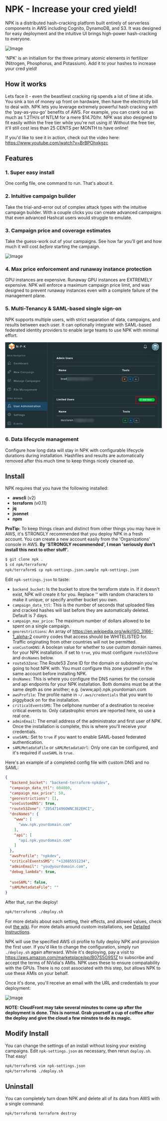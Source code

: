 # NPK - Increase your cred yield!

NPK is a distributed hash-cracking platform built entirely of serverless components in AWS including Cognito, DynamoDB, and S3. It was designed for easy deployment and the intuitive UI brings high-power hash-cracking to everyone.

![Image](/readme-content/dashboard-active.png)

'NPK' is an initialism for the three primary atomic elements in fertilizer (Nitrogen, Phosphorus, and Potassium). Add it to your hashes to increase your cred yield!

## How it works

Lets face it - even the beastliest cracking rig spends a lot of time at idle. You sink a ton of money up front on hardware, then have the electricity bill to deal with. NPK lets you leverage extremely powerful hash cracking with the 'pay-as-you-go' benefits of AWS. For example, you can crank out as much as 1.2TH/s of NTLM for a mere $14.70/hr. NPK was also designed to fit easily within the free tier while you're not using it! Without the free tier, it'll still cost less than 25 CENTS per MONTH to have online!

If you'd like to see it in action, check out the video here: https://www.youtube.com/watch?v=BrBPOhxkgzc

## Features

### 1. Super easy install

One config file, one command to run. That's about it.

### 2. Intuitive campaign builder

Take the trial-and-error out of complex attack types with the intuitive campaign builder. With a couple clicks you can create advanced campaigns that even advanced Hashcat users would struggle to emulate.

### 3. Campaign price and coverage estimates

Take the guess-work out of your campaigns. See how far you'll get and how much it will cost *before* starting the campaign.

![Image](/readme-content/coverage.png)

### 4. Max price enforcement and runaway instance protection

GPU instances are expensive. Runaway GPU instances are EXTREMELY expensive. NPK will enforce a maximum campaign price limit, and was designed to prevent runaway instances even with a complete failure of the management plane.

### 5. Multi-Tenancy & SAML-based single sign-on

NPK supports multiple users, with strict separation of data, campaigns, and results between each user. It can optionally integrate with SAML-based federated identity providers to enable large teams to use NPK with minimal effort.

![Image](/readme-content/userManagement.png)

### 6. Data lifecycle management

Configure how long data will stay in NPK with configurable lifecycle durations during installation. Hashfiles and results are automatically removed after this much time to keep things nicely cleaned up.

## Install

NPK requires that you have the following installed: 
* **awscli** (v2)
* **terraform** (v0.11)
* **jq**
* **jsonnet**
* **npm**

**ProTip:** To keep things clean and distinct from other things you may have in AWS, it's STRONGLY recommended that you deploy NPK in a fresh account. You can create a new account easily from the 'Organizations' console in AWS. **By 'STRONGLY recommended', I mean 'seriously don't install this next to other stuff'.**

```sh
$ git clone npk .
$ cd npk/terraform/
npk/terraform$ cp npk-settings.json.sample npk-settings.json
```

Edit `npk-settings.json` to taste:

* `backend_bucket`: Is the bucket to store the terraform state in. If it doesn't exist, NPK will create it for you. Replace '<somerandomcharacters>' with random characters to make it unique, or specify another bucket you own.
* `campaign_data_ttl`: This is the number of seconds that uploaded files and cracked hashes will last before they are automatically deleted. Default is 7 days.
* `campaign_max_price`: The maximum number of dollars allowed to be spent on a single campaign.
* `georestrictions`: An array of https://en.wikipedia.org/wiki/ISO_3166-1_alpha-2 country codes that access should be WHITELISTED for. Traffic originating from other countries will not be permitted.
* `useCustomDNS`: A boolean value for whether to use custom domain names for your NPK installation. if set to `true`, you must configure `route53Zone` and `dnsNames` below.
* `route53Zone`: The Route53 Zone ID for the domain or subdomain you're going to host NPK with. You must configure this zone yourself in the same account before installing NPK.
* `dnsNames`: This is where you configure the DNS names for the console and api endpoints for your NPK installation. Both domains must be at the same depth as one another; e.g. {www,api}.npk.yourdomain.com
* `awsProfile`: The profile name in `~/.aws/credentials` that you want to piggyback on for the installation.
* `criticalEventsSMS`: The cellphone number of a destination to receive critical events to. Only catastrophic errors are reported here, so use a real one.
* `adminEmail`: The email address of the administrator and first user of NPK. Once the installation is complete, this is where you'll receive your credentials.
* `useSAML`: Set to `true` if you want to enable SAML-based federated authentication.
* `sAMLMetadataFile` or `sAMLMetadataUrl`: Only one can be configured, and it's required if `useSAML` is `true`.

Here's an example of a completed config file with custom DNS and no SAML:

```json
{
  "backend_bucket": "backend-terraform-npkdev",
  "campaign_data_ttl": 604800,
  "campaign_max_price": 50,
  "georestrictions": [],
  "useCustomDNS": true,
  "route53Zone": "Z05471496OWNC3E2EHCI",
  "dnsNames": {
    "www": [
      "www.npk.yourdomain.com"
    ],
    "api": [
      "api.npk.yourdomain.com"
    ]
  },
  "awsProfile": "npkdev",
  "criticalEventsSMS": "+12085551234",
  "adminEmail": "you@yourdomain.com",
  "debug_lambda": true,

  "useSAML": false,
  "sAMLMetadataFile": ""
}
```
After that, run the deploy!

```sh
npk/terraform$ ./deploy.sh
```

For more details about each setting, their effects, and allowed values, check out [the wiki](https://github.com/c6fc/npk/wiki/Detailed-NPK-Settings). For more details around custom installations, see [Detailed Instructions](https://github.com/c6fc/npk/wiki/Detailed-Usage-Instructions).

NPK will use the specified AWS cli profile to fully deploy NPK and provision the first user. If you'd like to change the configuration, simply run `./deploy.sh` again afterward. While it's deploying, pay a visit to https://aws.amazon.com/marketplace/pp/B07S5G9S1Z to subscribe and accept the terms of NVidia's AMIs. NPK uses these to ensure compatability with the GPUs. There is no cost associated with this step, but allows NPK to use these AMIs on your behalf.

Once it's done, you'll receive an email with the URL and credentials to your deployment:

![Image](/readme-content/npk-invite.png)

**NOTE: CloudFront may take several minutes to come up after the deployment is done. This is normal. Grab yourself a cup of coffee after the deploy and give the cloud a few minutes to do its magic.**

## Modify Install

You can change the settings of an install without losing your existing campaigns. Edit `npk-settings.json` as necessary, then rerun `deploy.sh`. That easy!

```sh
npk/terraform$ vim npk-settings.json
npk/terraform$ ./deploy.sh
```

## Uninstall

You can completely turn down NPK and delete all of its data from AWS with a single command:

```sh
npk/terraform$ terraform destroy
```


